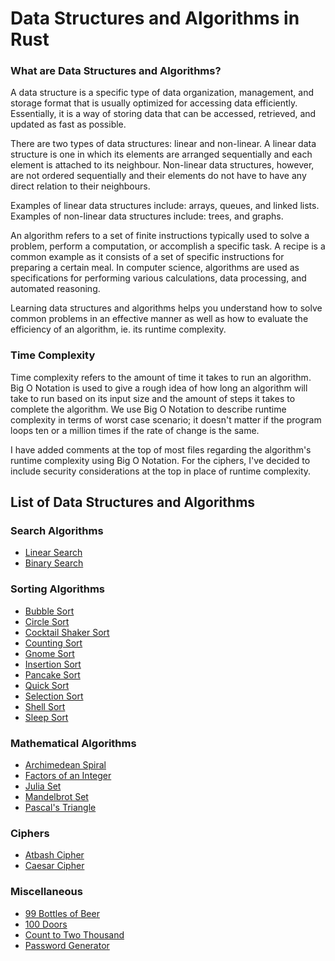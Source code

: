 # Data Structures and Algorithms in Rust

### What are Data Structures and Algorithms?

A data structure is a specific type of data organization, management, and storage format that is usually
optimized for accessing data efficiently. Essentially, it is a way of storing data that can be accessed, retrieved, 
and updated as fast as possible.

There are two types of data structures: linear and non-linear. A linear data structure is one in which its elements
are arranged sequentially and each element is attached to its neighbour. Non-linear data structures, however, are not
ordered sequentially and their elements do not have to have any direct relation to their neighbours.

Examples of linear data structures include: arrays, queues, and linked lists. Examples of non-linear data structures 
include: trees, and graphs.

An algorithm refers to a set of finite instructions typically used to solve a problem, perform a computation, or
accomplish a specific task. A recipe is a common example as it consists of a set of specific instructions for
preparing a certain meal. In computer science, algorithms are used as specifications for performing various 
calculations, data processing, and automated reasoning.

Learning data structures and algorithms helps you understand how to solve common problems in an effective manner
as well as how to evaluate the efficiency of an algorithm, ie. its runtime complexity.

### Time Complexity

Time complexity refers to the amount of time it takes to run an algorithm. Big O Notation is used to give a rough 
idea of how long an algorithm will take to run based on its input size and the amount of steps it takes to complete 
the algorithm. We use Big O Notation to describe runtime complexity in terms of worst case scenario; it 
doesn't matter if the program loops ten or a million times if the rate of change is the same. 

I have added comments at the top of most files regarding the algorithm's runtime complexity using Big O Notation. For
the ciphers, I've decided to include security considerations at the top in place of runtime complexity.

## List of Data Structures and Algorithms

### Search Algorithms
* [Linear Search](https://github.com/0xIchigo/Data-Structures-and-Algorithms-in-Rust/blob/main/src/linear_search.rs)
* [Binary Search](https://github.com/0xIchigo/Data-Structures-and-Algorithms-in-Rust/blob/main/src/binary_search.rs)

### Sorting Algorithms
* [Bubble Sort](https://github.com/0xIchigo/Data-Structures-and-Algorithms-in-Rust/blob/main/src/bubble_sort.rs)
* [Circle Sort](https://github.com/0xIchigo/Data-Structures-and-Algorithms-in-Rust/blob/main/src/circle_sort.rs)
* [Cocktail Shaker Sort](https://github.com/0xIchigo/Data-Structures-and-Algorithms-in-Rust/blob/main/src/cocktail_shaker_sort.rs)
* [Counting Sort](https://github.com/0xIchigo/Data-Structures-and-Algorithms-in-Rust/blob/main/src/counting_sort.rs)
* [Gnome Sort](https://github.com/0xIchigo/Data-Structures-and-Algorithms-in-Rust/blob/main/src/gnome_sort.rs)
* [Insertion Sort](https://github.com/0xIchigo/Data-Structures-and-Algorithms-in-Rust/blob/main/src/insertion_sort.rs)
* [Pancake Sort](https://github.com/0xIchigo/Data-Structures-and-Algorithms-in-Rust/blob/main/src/pancake_sort.rs)
* [Quick Sort](https://github.com/0xIchigo/Data-Structures-and-Algorithms-in-Rust/blob/main/src/quick_sort.rs)
* [Selection Sort](https://github.com/0xIchigo/Data-Structures-and-Algorithms-in-Rust/blob/main/src/selection_sort.rs)
* [Shell Sort](https://github.com/0xIchigo/Data-Structures-and-Algorithms-in-Rust/blob/main/src/shell_sort.rs)
* [Sleep Sort](https://github.com/0xIchigo/Data-Structures-and-Algorithms-in-Rust/blob/main/src/sleep_sort.rs)

### Mathematical Algorithms
* [Archimedean Spiral](https://github.com/0xIchigo/Data-Structures-and-Algorithms-in-Rust/blob/main/src/archimedean_spiral.rs)
* [Factors of an Integer](https://github.com/0xIchigo/Data-Structures-and-Algorithms-in-Rust/blob/main/src/factors_of_an_integer.rs)
* [Julia Set](https://github.com/0xIchigo/Data-Structures-and-Algorithms-in-Rust/blob/main/src/julia_set.rs)
* [Mandelbrot Set](https://github.com/0xIchigo/Data-Structures-and-Algorithms-in-Rust/blob/main/src/mandelbrot_set.rs)
* [Pascal's Triangle](https://github.com/0xIchigo/Data-Structures-and-Algorithms-in-Rust/blob/main/src/pascals_triangle.rs)

### Ciphers
* [Atbash Cipher](https://github.com/0xIchigo/Data-Structures-and-Algorithms-in-Rust/blob/main/src/atbash_cipher.rs)
* [Caesar Cipher](https://github.com/0xIchigo/Data-Structures-and-Algorithms-in-Rust/blob/main/src/caesar_cipher.rs)

### Miscellaneous
* [99 Bottles of Beer](https://github.com/0xIchigo/Data-Structures-and-Algorithms-in-Rust/blob/main/src/99_bottles_of_beer.rs)
* [100 Doors](https://github.com/0xIchigo/Data-Structures-and-Algorithms-in-Rust/blob/main/src/100_doors.rs)
* [Count to Two Thousand](https://github.com/0xIchigo/Data-Structures-and-Algorithms-in-Rust/blob/main/src/two_thousand.rs)
* [Password Generator](https://github.com/0xIchigo/Data-Structures-and-Algorithms-in-Rust/blob/main/src/password_generator.rs)